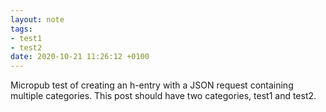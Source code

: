 ```yaml
---
layout: note
tags:
- test1
- test2
date: 2020-10-21 11:26:12 +0100
---
```


Micropub test of creating an h-entry with a JSON request containing multiple categories. This post should have two categories, test1 and test2.
